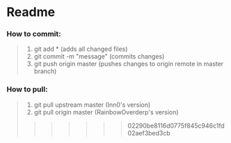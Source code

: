 # Readme
### How to commit:
> 1. git add * (adds all changed files)  
> 2. git commit -m "message" (commits changes)  
> 3. git push origin master (pushes changes to origin remote in master branch)  

### How to pull:
> 1. git pull upstream master (Inn0's version)   
> 1. git pull origin master (RainbowOverderp's version)
>>>>>>> 02290be8116d0775f845c946c1fd02aef3bed3cb
